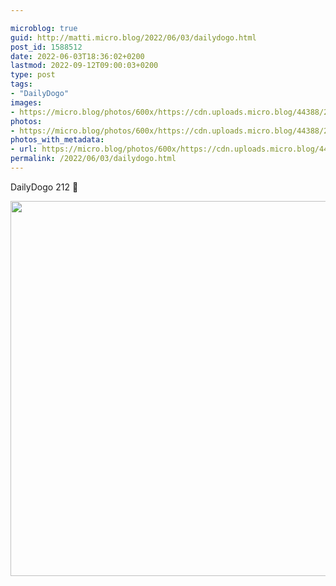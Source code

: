 ```yaml
---

microblog: true
guid: http://matti.micro.blog/2022/06/03/dailydogo.html
post_id: 1588512
date: 2022-06-03T18:36:02+0200
lastmod: 2022-09-12T09:00:03+0200
type: post
tags:
- "DailyDogo"
images:
- https://micro.blog/photos/600x/https://cdn.uploads.micro.blog/44388/2022/3893ecff30.jpg
photos:
- https://micro.blog/photos/600x/https://cdn.uploads.micro.blog/44388/2022/3893ecff30.jpg
photos_with_metadata:
- url: https://micro.blog/photos/600x/https://cdn.uploads.micro.blog/44388/2022/3893ecff30.jpg
permalink: /2022/06/03/dailydogo.html
---
```

DailyDogo 212 🐶

<img src="/media/uploads/2022/3893ecff30.jpg" width="600" height="600" alt="" />
